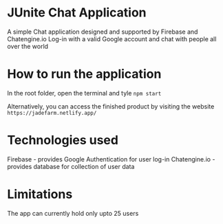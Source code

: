 # JUnite Chat Application

A simple Chat application designed and supported by Firebase and Chatengine.io
Log-in with a valid Google account and chat with people all over the world

# How to run the application
In the root folder, open the terminal and tyle 
```npm start```

Alternatively, you can access the finished product by visiting the website
```https://jadefarm.netlify.app/```

# Technologies used
Firebase - provides Google Authentication for user log-in
Chatengine.io - provides database for collection of user data

# Limitations
The app can currently hold only upto 25 users